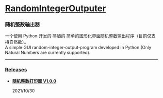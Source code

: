 # [RandomIntegerOutputer](https://github.com/Coriginbe/RandomIntegerOutputer/)

### 随机整数输出器
一个使用 Python 开发的 ~~简陋的~~ 简单的图形化界面随机整数输出程序（目前仅支持自然数）。  
A simple GUI random-integer-output-program developed in Python (Only Natural Numbers are currently supported).

---

### [Releases](https://github.com/Coriginbe/RandomIntegerOutputer/releases)

- **[随机整数打印器 V1.0.0](https://github.com/Coriginbe/RandomIntegerOutputer/releases/download/V1.0.0/RandomIntegerOutputer_V1.0.0_zh-Hans-CN.exe)**  

  2021/10/30
